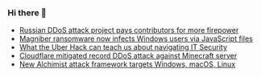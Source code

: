 ### Hi there 👋

<!--START_SECTION:feed-->
* [Russian DDoS attack project pays contributors for more firepower](https://www.bleepingcomputer.com/news/security/russian-ddos-attack-project-pays-contributors-for-more-firepower/)
* [Magniber ransomware now infects Windows users via JavaScript files](https://www.bleepingcomputer.com/news/security/magniber-ransomware-now-infects-windows-users-via-javascript-files/)
* [What the Uber Hack can teach us about navigating IT Security](https://www.bleepingcomputer.com/news/security/what-the-uber-hack-can-teach-us-about-navigating-it-security/)
* [Cloudflare mitigated record DDoS attack against Minecraft server](https://www.bleepingcomputer.com/news/security/cloudflare-mitigated-record-ddos-attack-against-minecraft-server/)
* [New Alchimist attack framework targets Windows, macOS, Linux](https://www.bleepingcomputer.com/news/security/new-alchimist-attack-framework-targets-windows-macos-linux/)
<!--END_SECTION:feed-->

<!--
**frankenk/frankenk** is a ✨ _special_ ✨ repository because its `README.md` (this file) appears on your GitHub profile.

Here are some ideas to get you started:

- 🔭 I’m currently working on ...
- 🌱 I’m currently learning ...
- 👯 I’m looking to collaborate on ...
- 🤔 I’m looking for help with ...
- 💬 Ask me about ...
- 📫 How to reach me: ...
- 😄 Pronouns: ...
- ⚡ Fun fact: ...
-->



